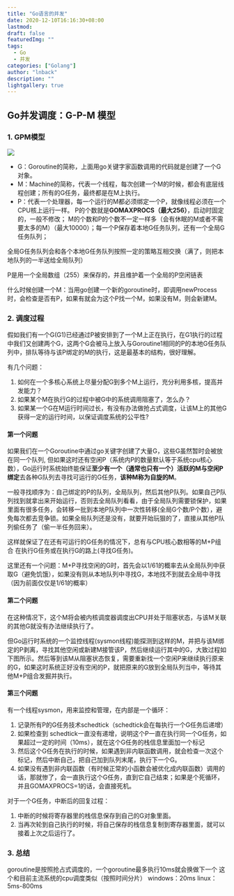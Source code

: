 ```yaml
---
title: "Go语言的并发"
date: 2020-12-10T16:16:30+08:00
lastmod: 
draft: false
featuredImg: ""
tags: 
  - Go
  - 并发
categories: ["Golang"]
author: "lnback"
description: ""
lightgallery: true
---
```

## Go并发调度：G-P-M 模型
### 1. GPM模型
![](..\图片\1_1.png)
- G：Goroutine的简称，上面用go关键字家函数调用的代码就是创建了一个G对象。
- M：Machine的简称，代表一个线程，每次创建一个M的时候，都会有底层线程创建；所有的G任务，最终都是在M上执行。
- P：代表一个处理器，每一个运行的M都必须绑定一个P，就像线程必须在一个CPU核上运行一样。
P的个数就是**GOMAXPROCS（最大256）**，启动时固定的，一般不修改； M的个数和P的个数不一定一样多（会有休眠的M或者不需要太多的M）（最大10000）；每一个P保存着本地G任务队列，还有一个全局G任务队列；

全局G任务队列会和各个本地G任务队列按照一定的策略互相交换（满了，则把本地队列的一半送给全局队列）

P是用一个全局数组（255）来保存的，并且维护着一个全局的P空闲链表

什么时候创建一个M：当用go创建一个新的goroutine时，即调用newProcess时，会检查是否有P，如果有就会为这个P找一个M，如果没有M，则会新建M。

### 2. 调度过程
假如我们有一个G(G1)已经通过P被安排到了一个M上正在执行，在G1执行的过程中我们又创建两个G，这两个G会被马上放入与Goroutine1相同的P的本地G任务队列中，排队等待与该P绑定的M的执行，这是最基本的结构，很好理解。

有几个问题：
1.  如何在一个多核心系统上尽量分配G到多个M上运行，充分利用多核，提高并发能力？
2.  如果某个M在执行G的过程中被G中的系统调用阻塞了，怎么办？
3.  如果某一个G在M运行时间过长，有没有办法做抢占式调度，让该M上的其他G获得一定的运行时间，以保证调度系统的公平性?

#### 第一个问题

如果我们在一个Goroutine中通过go关键字创建了大量G，这些G虽然暂时会被放在同一个队列, 但如果这时还有空闲P（系统内P的数量默认等于系统cpu核心数），Go运行时系统始终能保证**至少有一个（通常也只有一个）活跃的M与空闲P绑定**去各种G队列去寻找可运行的G任务，**该种M称为自旋的M**。

一般寻找顺序为：自己绑定的P的队列，全局队列，然后其他P队列。如果自己P队列找到就拿出来开始运行，否则去全局队列看看，由于全局队列需要锁保护，如果里面有很多任务，会转移一批到本地P队列中一次性转移(全局G个数/P个数），避免每次都去竞争锁。如果全局队列还是没有，就要开始玩狠的了，直接从其他P队列偷任务了（偷一半任务回来）。

这样就保证了在还有可运行的G任务的情况下，总有与CPU核心数相等的M+P组合 在执行G任务或在执行G的路上(寻找G任务)。

这里还有一个问题：M+P寻找空闲的G时，首先会以1/61的概率去从全局队列中获取G（避免饥饿），如果没有则从本地队列中寻找G，本地找不到就去全局中寻找（因为前面仅仅是1/61的概率）

#### 第二个问题

在这种情况下，这个M将会被内核调度器调度出CPU并处于阻塞状态，与该M关联的其他G就没有办法继续执行了。

但Go运行时系统的一个监控线程(sysmon线程)能探测到这样的M，并把与该M绑定的P剥离，寻找其他空闲或新建M接管该P，然后继续运行其中的G，大致过程如下图所示。然后等到该M从阻塞状态恢复，需要重新找一个空闲P来继续执行原来的G，如果这时系统正好没有空闲的P，就把原来的G放到全局队列当中，等待其他M+P组合发掘并执行。

#### 第三个问题

有一个线程sysmon，用来监控和管理，在内部是一个循环：
1.  记录所有P的G任务技术schedtick（schedtick会在每执行一个G任务后递增）
2.  如果检查到 schedtick一直没有递增，说明这个P一直在执行同一个G任务，如果超过一定的时间（10ms），就在这个G任务的栈信息里面加一个标记
3.  然后这个G任务在执行的时候，如果遇到非内联函数调用，就会检查一次这个标记，然后中断自己，把自己加到队列末尾，执行下一个G。
4.  如果没有遇到非内联函数（有时候正常的小函数会被优化成内联函数）调用的话，那就惨了，会一直执行这个G任务，直到它自己结束；如果是个死循环，并且GOMAXPROCS=1的话，会直接死机。

对于一个G任务，中断后的回复过程：
1.  中断的时候将寄存器里的栈信息保存到自己的G对象里面。
2.  当再次轮到自己执行的时候，将自己保存的栈信息复制到寄存器里面，就可以接着上次之后运行了。

### 3. 总结
goroutine是按照抢占式调度的，一个goroutine最多执行10ms就会换做下一个
这个和目前主流系统的cpu调度类似（按照时间分片）
windows：20ms
linux：5ms-800ms

